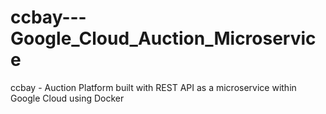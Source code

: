 # ccbay---Google_Cloud_Auction_Microservice
ccbay - Auction Platform built with REST API as a microservice within Google Cloud using Docker
